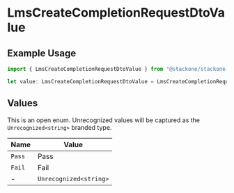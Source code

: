# LmsCreateCompletionRequestDtoValue

## Example Usage

```typescript
import { LmsCreateCompletionRequestDtoValue } from "@stackone/stackone-client-ts/sdk/models/shared";

let value: LmsCreateCompletionRequestDtoValue = LmsCreateCompletionRequestDtoValue.Fail;
```

## Values

This is an open enum. Unrecognized values will be captured as the `Unrecognized<string>` branded type.

| Name                   | Value                  |
| ---------------------- | ---------------------- |
| `Pass`                 | Pass                   |
| `Fail`                 | Fail                   |
| -                      | `Unrecognized<string>` |
